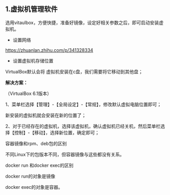 ## 1.虚拟机管理软件

选用vitaulbox，方便快捷，准备好镜像，设定好相关参数之后，即可启动安装虚拟机。



- 设置网络

<https://zhuanlan.zhihu.com/p/341328334>



- 设置虚拟机存储位置

VirtualBox默认会将 虚拟机安装在c盘，我们需要将它移动到其他盘；

**解决方案：**

（VirtualBox 6.1版本）

1、菜单栏选择【管理】-【全局设定】-【常规】，修改默认虚拟电脑位置即可；

新安装的虚拟机就会安装在新的位置了；

2、对于已经存在的虚拟机，选择该虚拟机，确认虚拟机已经关机，然后菜单栏选择【控制】-【移动】，选择新位置，确定即可；











容器镜像和rpm、deb包的区别

不同Linux下的包版本不同，但容器镜像与这些都没有关系。

docker run 和docker exec的区别

docker run的对象是镜像

docker exec的对象是容器。